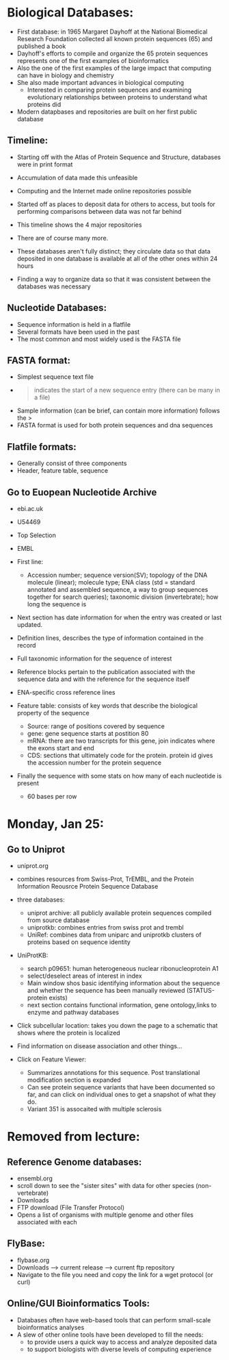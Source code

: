 # Biological Databases:

* First database: in 1965 Margaret Dayhoff at the National Biomedical Research Foundation collected all known protein sequences (65) and published a book 
* Dayhoff's efforts to compile and organize the 65 protein sequences represents one of the first examples of bioinformatics
* Also the one of the first examples of the large impact that computing can have in biology and chemistry
* She also made important advances in biological computing 
  * Interested in comparing protein sequences and examining evolutionary relationships between proteins to understand what proteins did
* Modern datapbases and repositories are built on her first public database



## Timeline:

* Starting off with the Atlas of Protein Sequence and Structure, databases were in print format
* Accumulation of data made this unfeasible
* Computing and the Internet made online repositories possible
* Started off as places to deposit data for others to access, but tools for performing comparisons between data was not far behind
* This timeline shows the 4 major repositories
* There are of course many more.

* These databases aren't fully distinct; they circulate data so that data deposited in one database is available at all of the other ones within 24 hours
* Finding a way to organize data so that it was consistent between the databases was necessary

## Nucleotide Databases:
* Sequence information is held in a flatfile
* Several formats have been used in the past
* The most common and most widely used is the FASTA file

## FASTA format:
* Simplest sequence text file
* > indicates the start of a new sequence entry (there can be many in a file)
* Sample information (can be brief, can contain more information) follows the >
* FASTA format is used for both protein sequences and dna sequences


## Flatfile formats:
* Generally consist of three components
* Header, feature table, sequence

## Go to Euopean Nucleotide Archive
* ebi.ac.uk
* U54469
* Top Selection
* EMBL
* First line:
  * Accession number; sequence version(SV); topology of the DNA molecule (linear); molecule type; ENA class (std = standard annotated and assembled sequence, a way to group sequences together for search queries); taxonomic division (invertebrate); how long the sequence is

* Next section has date information for when the entry was created or last updated.
* Definition lines, describes the type of information contained in the record
* Full taxonomic information for the sequence of interest
* Reference blocks pertain to the publication associated with the sequence data and with the reference for the sequence itself
* ENA-specific cross reference lines

* Feature table: consists of key words that describe the biological property of the sequence
  * Source: range of positions covered by sequence
  * gene: gene sequence starts at postition 80
  * mRNA: there are two transcripts for this gene, join indicates where the exons start and end
  * CDS: sections that ultimately code for the protein. protein id gives the accession number for the protein sequence

* Finally the sequence with some stats on how many of each nucleotide is present
  * 60 bases per row 


# Monday, Jan 25:

## Go to Uniprot
* uniprot.org
* combines resources from Swiss-Prot, TrEMBL, and the Protein Information Reousrce Protein Sequence Database
* three databases:
  * uniprot archive: all publicly available protein sequences compiled from source database
  * uniprotkb: combines entries from swiss prot and trembl
  * UniRef: combines data from uniparc and uniprotkb clusters of proteins based on sequence identity

* UniProtKB:
  * search p09651: human heterogeneous nuclear ribonucleoprotein A1
  * select/deselect areas of interest in index
  * Main window shos basic identifying information about the sequence and whether the sequence has been manually reviewed (STATUS-protein exists)
  * next section contains functional information, gene ontology,links to enzyme and pathway databases
  
* Click subcellular location: takes you down the page to a schematic that shows where the protein is localized
* Find information on disease association and other things...

* Click on Feature Viewer:
  * Summarizes annotations for this sequence. Post translational modification section is expanded
  * Can see protein sequence variants that have been documented so far, and can click on individual ones to get a snapshot of what they do.
  * Variant 351 is assocaited with multiple sclerosis


# Removed from lecture:
## Reference Genome databases:
* ensembl.org
* scroll down to see the "sister sites" with data for other species (non-vertebrate)
* Downloads
* FTP download (File Transfer Protocol)
* Opens a list of organisms with multiple genome and other files associated with each

## FlyBase:
* flybase.org
* Downloads --> current release --> current ftp repository 
* Navigate to the file you need and copy the link for a wget protocol (or curl)




## Online/GUI Bioinformatics Tools:
* Databases often have web-based tools that can perform small-scale bioinformatics analyses
* A slew of other online tools have been developed to fill the needs:
  * to provide users a quick way to access and analyze deposited data
  * to support biologists with diverse levels of computing experience
